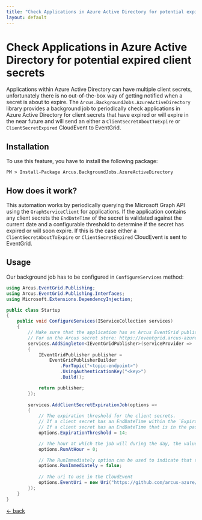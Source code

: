```yaml
---
title: "Check Applications in Azure Active Directory for potential expired client secrets"
layout: default
---
```


# Check Applications in Azure Active Directory for potential expired client secrets

Applications within Azure Active Directory can have multiple client secrets, unfortunately there is no out-of-the-box way of getting notified when a secret is about to expire. 
The `Arcus.BackgroundJobs.AzureActiveDirectory` library provides a background job to periodically check applications in Azure Active Directory for client secrets that have expired or will expire in the near future and will send an either a `ClientSecretAboutToExpire` or `ClientSecretExpired` CloudEvent to EventGrid.

## Installation

To use this feature, you have to install the following package:

```shell
PM > Install-Package Arcus.BackgroundJobs.AzureActiveDirectory
```

## How does it work?

This automation works by periodically querying the Microsoft Graph API using the `GraphServiceClient` for applications. If the application contains any client secrets the `EndDateTime` of the secret is validated against the current date and a configurable threshold to determine if the secret has expired or will soon expire.
If this is the case either a `ClientSecretAboutToExpire` or `ClientSecretExpired` CloudEvent is sent to EventGrid.

## Usage

Our background job has to be configured in `ConfigureServices` method:

```csharp
using Arcus.EventGrid.Publishing;
using Arcus.EventGrid.Publishing.Interfaces;
using Microsoft.Extensions.DependencyInjection;

public class Startup
{
    public void ConfigureServices(IServiceCollection services)
    {
        // Make sure that the application has an Arcus EventGrid publisher configured to where the CloudEvents are sent to.
        // For on the Arcus secret store: https://eventgrid.arcus-azure.net/Features/publishing-events.
        services.AddSingleton<IEventGridPublisher>(serviceProvider =>
        {
            IEventGridPublisher publisher =
                EventGridPublisherBuilder
                    .ForTopic("<topic-endpoint>")
                    .UsingAuthenticationKey("<key>")
                    .Build();

            return publisher;
        });
    
        services.AddClientSecretExpirationJob(options => 
        {
            // The expiration threshold for the client secrets. 
            // If a client secret has an EndDateTime within the `ExpirationThreshold` a `ClientSecretAboutToExpire` CloudEvent is used.
            // If a client secret has an EndDateTime that is in the past a `ClientSecretExpired` event is used.
            options.ExpirationThreshold = 14;

            // The hour at which the job will during the day, the value can range from 0 to 23
            options.RunAtHour = 0;

            // The RunImmediately option can be used to indicate that the job should run immediately
            options.RunImmediately = false;
            
            // The uri to use in the CloudEvent
            options.EventUri = new Uri("https://github.com/arcus-azure/arcus.backgroundjobs");
        });
    }
}
```

[&larr; back](/)
